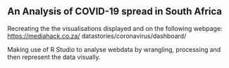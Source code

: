 ## An Analysis of COVID-19 spread in South Africa

Recreating the the visualisations displayed and on the following webpage: https://mediahack.co.za/
datastories/coronavirus/dashboard/

Making use of R Studio to analyse webdata by wrangling, processing and then represent the data visually.
